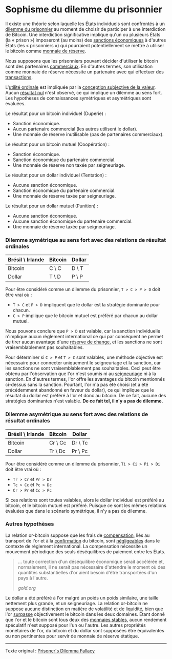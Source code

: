 Sophisme du dilemme du prisonnier
=================================

Il existe une théorie selon laquelle les États individuels sont confrontés à un [dilemme du prisonnier](https://fr.wikipedia.org/wiki/Dilemme_du_prisonnier) au moment de choisir de participer à une interdiction de Bitcoin. Une interdiction significative implique qu'un ou plusieurs États (la « prison ») imposeront (au moins) des [sanctions économiques](https://www.cfr.org/backgrounder/what-are-economic-sanctions) à d'autres États (les « prisonniers ») qui pourraient potentiellement se mettre à utiliser le bitcoin comme [monnaie de réserve](https://fr.wikipedia.org/wiki/Monnaie_de_r%C3%A9serve).

Nous supposons que les prisonniers pouvant décider d'utiliser le bitcoin sont des partenaires [commerciaux](ch101-glossary.md#commerce). En d'autres termes, son utilisation comme monnaie de réserve nécessite un partenaire avec qui effectuer des [transactions](ch101-glossary.md#transaction).

L'[utilité ordinale](https://fr.wikipedia.org/wiki/Th%C3%A9orie_du_consommateur_(micro%C3%A9conomie)#Utilit%C3%A9_ordinale) est impliquée par la [conception subjective de la valeur](https://fr.wikipedia.org/wiki/Conception_subjective_de_la_valeur). Aucun [résultat nul](https://fr.wikipedia.org/wiki/Match_nul) n'est observé, ce qui implique un dilemme au sens fort. Les hypothèses de connaissances symétriques et asymétriques sont évaluées.

Le résultat pour un bitcoin individuel (Duperie) :

* Sanction économique.
* Aucun partenaire commercial (les autres utilisent le dollar).
* Une monnaie de réserve inutilisable (pas de partenaires commerciaux).

Le résultat pour un bitcoin mutuel (Coopération) :

* Sanction économique.
* Sanction économique du partenaire commercial.
* Une monnaie de réserve non taxée par seigneuriage.

Le résultat pour un dollar individuel (Tentation) :

* Aucune sanction économique.
* Sanction économique du partenaire commercial.
* Une monnaie de réserve taxée par seigneuriage.

Le résultat pour un dollar mutuel (Punition) :

* Aucune sanction économique.
* Aucune sanction économique du partenaire commercial.
* Une monnaie de réserve taxée par seigneuriage.

### Dilemme symétrique au sens fort avec des relations de résultat ordinales

| Brésil \ Irlande | Bitcoin | Dollar |
|------------------|---------|--------|
| Bitcoin          | C \ C   | D \ T  |
| Dollar           | T \ D   | P \ P  |

Pour être considéré comme un dilemme du prisonnier, `T > C > P > D` doit être vrai où :

* `T > C` et `P > D` impliquent que le dollar est la stratégie dominante pour chacun.
* `C > P` implique que le bitcoin mutuel est préféré par chacun au dollar mutuel.

Nous pouvons conclure que `P > D` est valable, car la sanction individuelle n'implique aucun règlement international ce qui par conséquent ne permet de tirer aucun avantage d'une [réserve de change](https://fr.wikipedia.org/wiki/R%C3%A9serves_de_change), et les sanctions ne sont vraisemblablement pas souhaitables.

Pour déterminer si `C > P` et `T > C` sont valables, une méthode objective est nécessaire pour connecter uniquement le seigneuriage et la sanction, car les sanctions ne sont vraisemblablement pas souhaitables. Ceci peut être obtenu par l'observation que l'or n'est soumis ni au [seigneuriage](https://fr.wikipedia.org/wiki/Seigneuriage) ni à la sanction. En d'autres termes, l'or offre les avantages du bitcoin mentionnés ci-dessus sans la sanction. Pourtant, l'or n'a pas été choisi (et a été précédemment abandonné en faveur du dollar), ce qui implique que le résultat du dollar est préféré à l'or et donc au bitcoin. De ce fait, aucune des stratégies dominantes n'est valable. **De ce fait tel, il n'y a pas de dilemme.**

### Dilemme asymétrique au sens fort avec des relations de résultat ordinales

| Brésil \ Irlande | Bitcoin | Dollar  |
|------------------|---------|---------|
| Bitcoin          | Cr \ Cc | Dr \ Tc |
| Dollar           | Tr \ Dc | Pr \ Pc |

Pour être considéré comme un dilemme du prisonnier, `Ti > Ci > Pi > Di` doit être vrai où :

* `Tr > Cr` et `Pr > Dr`
* `Tc > Cc` et `Pc > Dc`
* `Cr > Pr` et `Cc > Pc`

Si ces relations sont toutes valables, alors le dollar individuel est préféré au bitcoin, et le bitcoin mutuel est préféré. Puisque ce sont les mêmes relations évaluées que dans le scénario symétrique, il n'y a pas de dilemme.

### Autres hypothèses

La relation or-bitcoin suppose que les frais de [compensation](https://fr.wikipedia.org/wiki/Compensation_(finance)), liés au transport de l'or et à la [confirmation](ch101-glossary.md#confirmation) du bitcoin, sont [négligeables](https://www.gold.org/about-gold/history-of-gold/the-gold-standard) dans le contexte de règlement international. La compensation nécessite un mouvement périodique des seuls déséquilibres de paiement entre les États.

> ... toute correction d'un déséquilibre économique serait accélérée et, normalement, il ne serait pas nécessaire d'attendre le moment où des quantités substantielles d'or aient besoin d'être transportées d'un pays à l'autre.
>
> *gold.org*

Le dollar a été préféré à l'or malgré un poids un poids similaire, une taille nettement plus grande, et un seigneuriage. La relation or-bitcoin ne suppose aucune distinction en matière de volatilité et de liquidité, bien que l'or [surpasse](https://coinweek.com/bullion-report/bitcoin-vs-gold-10-crystal-clear-comparisons/) objectivement le bitcoin dans les deux domaines. Étant donné que l'or et le bitcoin sont tous deux des [monnaies stables](ch030-stability-property.md), aucun rendement spéculatif n'est supposé pour l'un ou l'autre. Les autres propriétés monétaires de l'or, du bitcoin et du dollar sont supposées être équivalentes ou non pertinentes pour servir de monnaie de réserve étatique.

---

Texte original : [Prisoner's Dilemma Fallacy](https://github.com/libbitcoin/libbitcoin-system/wiki/Prisoner's-Dilemma-Fallacy)